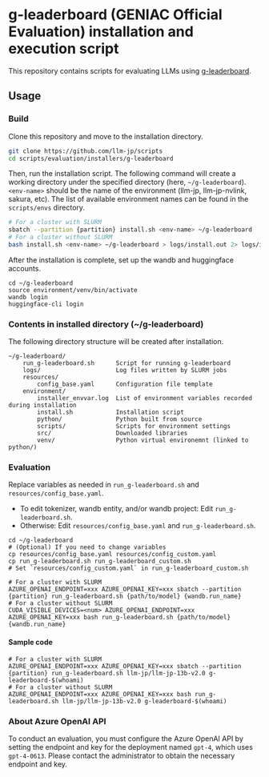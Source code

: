 # g-leaderboard (GENIAC Official Evaluation) installation and execution script

This repository contains scripts for evaluating LLMs using [g-leaderboard](https://github.com/wandb/llm-leaderboard/tree/g-leaderboard).

## Usage

### Build

Clone this repository and move to the installation directory.

```bash
git clone https://github.com/llm-jp/scripts
cd scripts/evaluation/installers/g-leaderboard
```

Then, run the installation script.
The following command will create a working directory under the specified directory (here, `~/g-leaderboard`).
`<env-name>` should be the name of the environment (llm-jp, llm-jp-nvlink, sakura, etc).
The list of available environment names can be found in the `scripts/envs` directory.

```bash
# For a cluster with SLURM
sbatch --partition {partition} install.sh <env-name> ~/g-leaderboard
# For a cluster without SLURM
bash install.sh <env-name> ~/g-leaderboard > logs/install.out 2> logs/install.err
```

After the installation is complete, set up the wandb and huggingface accounts.

```shell
cd ~/g-leaderboard
source environment/venv/bin/activate
wandb login
huggingface-cli login
```

### Contents in installed directory (~/g-leaderboard)

The following directory structure will be created after installation.

```
~/g-leaderboard/
    run_g-leaderboard.sh      Script for running g-leaderboard
    logs/                     Log files written by SLURM jobs
    resources/
        config_base.yaml      Configuration file template
    environment/
        installer_envvar.log  List of environment variables recorded during installation
        install.sh            Installation script
        python/               Python built from source
        scripts/              Scripts for environment settings
        src/                  Downloaded libraries
        venv/                 Python virtual environemnt (linked to python/)
```

### Evaluation

Replace variables as needed in `run_g-leaderboard.sh` and `resources/config_base.yaml`.
 - To edit tokenizer, wandb entity, and/or wandb project: Edit `run_g-leaderboard.sh`.
 - Otherwise: Edit `resources/config_base.yaml` and `run_g-leaderboard.sh`.

```shell
cd ~/g-leaderboard
# (Optional) If you need to change variables
cp resources/config_base.yaml resources/config_custom.yaml
cp run_g-leaderboard.sh run_g-leaderboard_custom.sh
# Set `resources/config_custom.yaml` in run_g-leaderboard_custom.sh

# For a cluster with SLURM
AZURE_OPENAI_ENDPOINT=xxx AZURE_OPENAI_KEY=xxx sbatch --partition {partition} run_g-leaderboard.sh {path/to/model} {wandb.run_name}
# For a cluster without SLURM
CUDA_VISIBLE_DEVICES=<num> AZURE_OPENAI_ENDPOINT=xxx AZURE_OPENAI_KEY=xxx bash run_g-leaderboard.sh {path/to/model} {wandb.run_name}
```

#### Sample code

```shell
# For a cluster with SLURM
AZURE_OPENAI_ENDPOINT=xxx AZURE_OPENAI_KEY=xxx sbatch --partition {partition} run_g-leaderboard.sh llm-jp/llm-jp-13b-v2.0 g-leaderboard-$(whoami)
# For a cluster without SLURM
AZURE_OPENAI_ENDPOINT=xxx AZURE_OPENAI_KEY=xxx bash run_g-leaderboard.sh llm-jp/llm-jp-13b-v2.0 g-leaderboard-$(whoami)
```

### About Azure OpenAI API

To conduct an evaluation, you must configure the Azure OpenAI API by setting the endpoint and key for the deployment named `gpt-4`, which uses `gpt-4-0613`. Please contact the administrator to obtain the necessary endpoint and key.
